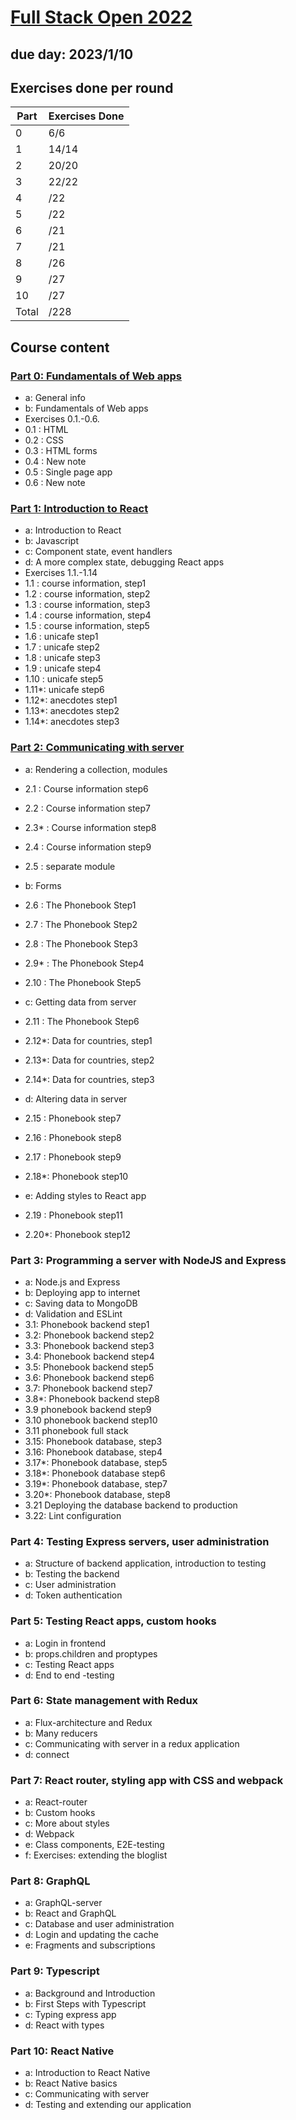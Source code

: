 # [Full Stack Open 2022](https://fullstackopen.com/en/ 'Full Stack Open 2022 Homepage')
## due day: 2023/1/10

## Exercises done per round

| Part      | Exercises Done |
| --------- | -------------- |
| 0         |     6/6        |
| 1         |    14/14       |
| 2         |    20/20       |
| 3         |    22/22       |
| 4         |      /22       |
| 5         |      /22       |
| 6         |      /21       |
| 7         |      /21       |
| 8         |      /26       |
| 9         |      /27       |
| 10        |      /27       |
| Total     |      /228      |

## Course content

### [Part 0: Fundamentals of Web apps](https://github.com/liaisontw/fullStackOpen/blob/main/part0/README.md)

- a: General info
- b: Fundamentals of Web apps
- Exercises 0.1.-0.6.
- 0.1  : HTML
- 0.2  : CSS
- 0.3  : HTML forms
- 0.4  : New note
- 0.5  : Single page app
- 0.6  : New note

### [Part 1: Introduction to React](https://github.com/liaisontw/fullStackOpen/tree/main/part1)

- a: Introduction to React
- b: Javascript
- c: Component state, event handlers
- d: A more complex state, debugging React apps
- Exercises 1.1.-1.14
- 1.1  : course information, step1
- 1.2  : course information, step2
- 1.3  : course information, step3
- 1.4  : course information, step4
- 1.5  : course information, step5
- 1.6  : unicafe step1
- 1.7  : unicafe step2
- 1.8  : unicafe step3
- 1.9  : unicafe step4
- 1.10 : unicafe step5
- 1.11*: unicafe step6
- 1.12*: anecdotes step1
- 1.13*: anecdotes step2
- 1.14*: anecdotes step3


### [Part 2: Communicating with server](../part2)

- a: Rendering a collection, modules
- 2.1  : Course information step6
- 2.2  : Course information step7
- 2.3* : Course information step8
- 2.4  : Course information step9
- 2.5  : separate module

- b: Forms
- 2.6  : The Phonebook Step1
- 2.7  : The Phonebook Step2
- 2.8  : The Phonebook Step3
- 2.9* : The Phonebook Step4
- 2.10 : The Phonebook Step5

- c: Getting data from server
- 2.11 : The Phonebook Step6
- 2.12*: Data for countries, step1
- 2.13*: Data for countries, step2
- 2.14*: Data for countries, step3

- d: Altering data in server
- 2.15 : Phonebook step7
- 2.16 : Phonebook step8
- 2.17 : Phonebook step9
- 2.18*: Phonebook step10

- e: Adding styles to React app
- 2.19 : Phonebook step11
- 2.20*: Phonebook step12

### Part 3: Programming a server with NodeJS and Express

- a: Node.js and Express
- b: Deploying app to internet
- c: Saving data to MongoDB
- d: Validation and ESLint
- 3.1: Phonebook backend step1
- 3.2: Phonebook backend step2
- 3.3: Phonebook backend step3
- 3.4: Phonebook backend step4
- 3.5: Phonebook backend step5
- 3.6: Phonebook backend step6
- 3.7: Phonebook backend step7
- 3.8*: Phonebook backend step8
- 3.9 phonebook backend step9
- 3.10 phonebook backend step10
- 3.11 phonebook full stack
- 3.15: Phonebook database, step3
- 3.16: Phonebook database, step4
- 3.17*: Phonebook database, step5
- 3.18*: Phonebook database step6
- 3.19*: Phonebook database, step7
- 3.20*: Phonebook database, step8
- 3.21 Deploying the database backend to production
- 3.22: Lint configuration


### Part 4: Testing Express servers, user administration

- a: Structure of backend application, introduction to testing
- b: Testing the backend
- c: User administration
- d: Token authentication

### Part 5: Testing React apps, custom hooks

- a: Login in frontend
- b: props.children and proptypes
- c: Testing React apps
- d: End to end -testing

### Part 6: State management with Redux

- a: Flux-architecture and Redux
- b: Many reducers
- c: Communicating with server in a redux application
- d: connect

### Part 7: React router, styling app with CSS and webpack

- a: React-router
- b: Custom hooks
- c: More about styles
- d: Webpack
- e: Class components, E2E-testing
- f: Exercises: extending the bloglist

### Part 8: GraphQL

- a: GraphQL-server
- b: React and GraphQL
- c: Database and user administration
- d: Login and updating the cache
- e: Fragments and subscriptions

### Part 9: Typescript

- a: Background and Introduction
- b: First Steps with Typescript
- c: Typing express app
- d: React with types

### Part 10: React Native

- a: Introduction to React Native
- b: React Native basics
- c: Communicating with server
- d: Testing and extending our application
